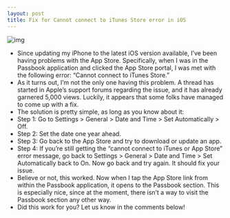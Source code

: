 ```yaml
---
layout: post
title: Fix for Cannot connect to iTunes Store error in iOS
---
```

![img](http://media.idownloadblog.com/wp-content/uploads/2012/09/cannot-connect-to-iTunes-store.jpg)
* Since updating my iPhone to the latest iOS version available, I’ve been having problems with the App Store. Specifically, when I was in the Passbook application and clicked the App Store portal, I was met with the following error: “Cannot connect to iTunes Store.”
* As it turns out, I’m not the only one having this problem. A thread has started in Apple’s support forums regarding the issue, and it has already garnered 5,000 views. Luckily, it appears that some folks have managed to come up with a fix.
* The solution is pretty simple, as long as you know about it:
* Step 1: Go to Settings > General > Date and Time > Set Automatically > Off.
* Step 2: Set the date one year ahead.
* Step 3: Go back to the App Store and try to download or update an app.
* Step 4: If you’re still getting the “cannot connect to iTunes or App Store” error message, go back to Settings > General > Date and Time > Set Automatically back to On. Now go back and try again. It should fix your issue.
* Believe or not, this worked. Now when I tap the App Store link from within the Passbook application, it opens to the Passbook section. This is especially nice, since at the moment, there isn’t a way to visit the Passbook section any other way.
* Did this work for you? Let us know in the comments below!

